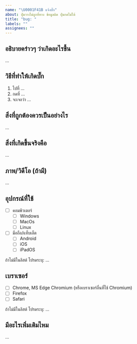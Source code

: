 ```yaml
---
name: "\U0001F41B แจ้งบั๊ก"
about: ปุ่มวางไม่ถูกที่ทาง ข้อมูลผิด ปุ่มกดไม่ได้
title: "bug: "
labels: ""
assignees: ""
---
```


## อธิบายคร่าวๆ ว่าเกิดอะไรขึ้น

…

## วิธีที่ทำให้เกิดบั๊ก

1. ไปที่ …
2. กดที่ …
3. จะเจอว่า …

## สิ่งที่ถูกต้องควรเป็นอย่างไร

…

## สิ่งที่เกิดขึ้นจริงคือ

…

## ภาพ/วิดีโอ (ถ้ามี)

…

## อุปกรณ์ที่ใช้

- [ ] คอมพิวเตอร์
  - [ ] Windows
  - [ ] MacOs
  - [ ] Linux
- [ ] มือถือ/แท็บเล็ต
  - [ ] Android
  - [ ] iOS
  - [ ] iPadOS

ถ้าไม่มีในลิสต์ โปรดระบุ: …

## เบราเซอร์

- [ ] Chrome, MS Edge Chromium (หรือเบราเซอร์อื่นที่ใช้ Chromium)
- [ ] Firefox
- [ ] Safari

ถ้าไม่มีในลิสต์ โปรดระบุ: …

## มีอะไรเพิ่มเติมไหม

…
